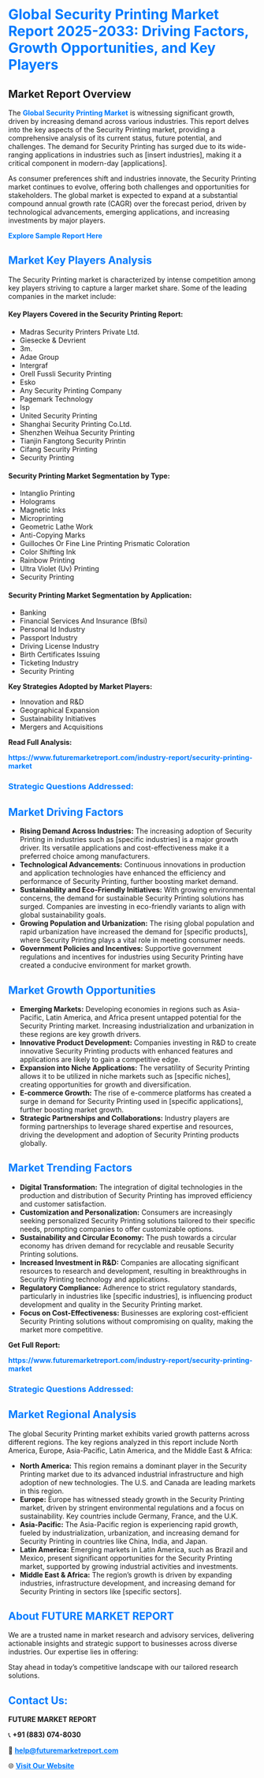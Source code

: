 <h1 style="color: #007BFF;">Global Security Printing Market Report 2025-2033: Driving Factors, Growth Opportunities, and Key Players</h1>

<section id="overview">
<h2>Market Report Overview</h2>
<p>The <a href="https://www.futuremarketreport.com/industry-report/security-printing-market" style="color: #007BFF; text-decoration: none;"><strong>Global Security Printing Market</strong></a> is witnessing significant growth, driven by increasing demand across various industries. This report delves into the key aspects of the Security Printing market, providing a comprehensive analysis of its current status, future potential, and challenges. The demand for Security Printing has surged due to its wide-ranging applications in industries such as [insert industries], making it a critical component in modern-day [applications].</p>
<p>As consumer preferences shift and industries innovate, the Security Printing market continues to evolve, offering both challenges and opportunities for stakeholders. The global market is expected to expand at a substantial compound annual growth rate (CAGR) over the forecast period, driven by technological advancements, emerging applications, and increasing investments by major players.</p>
</section>

<section id="overview">
<p><a href="https://www.futuremarketreport.com/request-sample/reportId=101485" style="color: #007BFF; text-decoration: none;"><strong>Explore Sample Report Here</strong></a></p>
</section>

<section id="key-players">
<h2 style="color: #007BFF;">Market Key Players Analysis</h2>
<p>The Security Printing market is characterized by intense competition among key players striving to capture a larger market share. Some of the leading companies in the market include:</p>
<h4>Key Players Covered in the Security Printing Report:</h4>
<ul><li>Madras Security Printers Private Ltd.</li><li>Giesecke &amp; Devrient</li><li>3m.</li><li>Adae Group</li><li>Intergraf</li><li>Orell Fussli Security Printing</li><li>Esko</li><li>Any Security Printing Company</li><li>Pagemark Technology</li><li>Isp</li><li>United Security Printing</li><li>Shanghai Security Printing Co.Ltd.</li><li>Shenzhen Weihua Security Printing</li><li>Tianjin Fangtong Security Printin</li><li>Cifang Security Printing</li><li>Security Printing</li></ul>
<h4>Security Printing Market Segmentation by Type:</h4>
<ul><li>Intanglio Printing</li><li>Holograms</li><li>Magnetic Inks</li><li>Microprinting</li><li>Geometric Lathe Work</li><li>Anti-Copying Marks</li><li>Guilloches Or Fine Line Printing Prismatic Coloration</li><li>Color Shifting Ink</li><li>Rainbow Printing</li><li>Ultra Violet (Uv) Printing</li><li>Security Printing</li></ul>

<h4>Security Printing Market Segmentation by Application:</h4>
<ul><li>Banking</li><li>Financial Services And Insurance (Bfsi)</li><li>Personal Id Industry</li><li>Passport Industry</li><li>Driving License Industry</li><li>Birth Certificates Issuing</li><li>Ticketing Industry</li><li>Security Printing</li></ul>
<p><strong>Key Strategies Adopted by Market Players:</strong></p>
<ul>
<li>Innovation and R&D</li>
<li>Geographical Expansion</li>
<li>Sustainability Initiatives</li>
<li>Mergers and Acquisitions</li>
</ul>
</section>

<section>
<p><strong>Read Full Analysis: </strong></p><a href="https://www.futuremarketreport.com/industry-report/security-printing-market" style="color: #007BFF; text-decoration: none;"><strong>https://www.futuremarketreport.com/industry-report/security-printing-market</strong></a>
<h3 style="color: #007BFF;">Strategic Questions Addressed:</h3>
</section>

<section id="driving-factors">
<h2 style="color: #007BFF;">Market Driving Factors</h2>
<ul>
<li><strong>Rising Demand Across Industries:</strong> The increasing adoption of Security Printing in industries such as [specific industries] is a major growth driver. Its versatile applications and cost-effectiveness make it a preferred choice among manufacturers.</li>
<li><strong>Technological Advancements:</strong> Continuous innovations in production and application technologies have enhanced the efficiency and performance of Security Printing, further boosting market demand.</li>
<li><strong>Sustainability and Eco-Friendly Initiatives:</strong> With growing environmental concerns, the demand for sustainable Security Printing solutions has surged. Companies are investing in eco-friendly variants to align with global sustainability goals.</li>
<li><strong>Growing Population and Urbanization:</strong> The rising global population and rapid urbanization have increased the demand for [specific products], where Security Printing plays a vital role in meeting consumer needs.</li>
<li><strong>Government Policies and Incentives:</strong> Supportive government regulations and incentives for industries using Security Printing have created a conducive environment for market growth.</li>
</ul>
</section>

<section id="growth-opportunities">
<h2 style="color: #007BFF;">Market Growth Opportunities</h2>
<ul>
<li><strong>Emerging Markets:</strong> Developing economies in regions such as Asia-Pacific, Latin America, and Africa present untapped potential for the Security Printing market. Increasing industrialization and urbanization in these regions are key growth drivers.</li>
<li><strong>Innovative Product Development:</strong> Companies investing in R&D to create innovative Security Printing products with enhanced features and applications are likely to gain a competitive edge.</li>
<li><strong>Expansion into Niche Applications:</strong> The versatility of Security Printing allows it to be utilized in niche markets such as [specific niches], creating opportunities for growth and diversification.</li>
<li><strong>E-commerce Growth:</strong> The rise of e-commerce platforms has created a surge in demand for Security Printing used in [specific applications], further boosting market growth.</li>
<li><strong>Strategic Partnerships and Collaborations:</strong> Industry players are forming partnerships to leverage shared expertise and resources, driving the development and adoption of Security Printing products globally.</li>
</ul>
</section>

<section id="trending-factors">
<h2 style="color: #007BFF;">Market Trending Factors</h2>
<ul>
<li><strong>Digital Transformation:</strong> The integration of digital technologies in the production and distribution of Security Printing has improved efficiency and customer satisfaction.</li>
<li><strong>Customization and Personalization:</strong> Consumers are increasingly seeking personalized Security Printing solutions tailored to their specific needs, prompting companies to offer customizable options.</li>
<li><strong>Sustainability and Circular Economy:</strong> The push towards a circular economy has driven demand for recyclable and reusable Security Printing solutions.</li>
<li><strong>Increased Investment in R&D:</strong> Companies are allocating significant resources to research and development, resulting in breakthroughs in Security Printing technology and applications.</li>
<li><strong>Regulatory Compliance:</strong> Adherence to strict regulatory standards, particularly in industries like [specific industries], is influencing product development and quality in the Security Printing market.</li>
<li><strong>Focus on Cost-Effectiveness:</strong> Businesses are exploring cost-efficient Security Printing solutions without compromising on quality, making the market more competitive.</li>
</ul>
</section>

<section>
<p><strong>Get Full Report: </strong></p><a href="https://www.futuremarketreport.com/industry-report/security-printing-market" style="color: #007BFF; text-decoration: none;"><strong>https://www.futuremarketreport.com/industry-report/security-printing-market</strong></a>
<h3 style="color: #007BFF;">Strategic Questions Addressed:</h3>
</section>


<section id="regional-analysis">
<h2 style="color: #007BFF;">Market Regional Analysis</h2>
<p>The global Security Printing market exhibits varied growth patterns across different regions. The key regions analyzed in this report include North America, Europe, Asia-Pacific, Latin America, and the Middle East & Africa:</p>
<ul>
<li><strong>North America:</strong> This region remains a dominant player in the Security Printing market due to its advanced industrial infrastructure and high adoption of new technologies. The U.S. and Canada are leading markets in this region.</li>
<li><strong>Europe:</strong> Europe has witnessed steady growth in the Security Printing market, driven by stringent environmental regulations and a focus on sustainability. Key countries include Germany, France, and the U.K.</li>
<li><strong>Asia-Pacific:</strong> The Asia-Pacific region is experiencing rapid growth, fueled by industrialization, urbanization, and increasing demand for Security Printing in countries like China, India, and Japan.</li>
<li><strong>Latin America:</strong> Emerging markets in Latin America, such as Brazil and Mexico, present significant opportunities for the Security Printing market, supported by growing industrial activities and investments.</li>
<li><strong>Middle East & Africa:</strong> The region’s growth is driven by expanding industries, infrastructure development, and increasing demand for Security Printing in sectors like [specific sectors].</li>
</ul>
</section>

<footer>
<h2 style="color: #007BFF;">About FUTURE MARKET REPORT</h2>
<p>We are a trusted name in market research and advisory services, delivering actionable insights and strategic support to businesses across diverse industries. Our expertise lies in offering:</p>

<p>Stay ahead in today’s competitive landscape with our tailored research solutions.</p>

<h2 style="color: #007BFF;">Contact Us:</h2>
<p><strong>FUTURE MARKET REPORT</strong></p>
<p>📞 <strong>+91 (883) 074-8030</strong></p>
<p>📧 <strong><a href="mailto:help@futuremarketreport.com" style="color: #007BFF;">help@futuremarketreport.com</a></strong></p>
<p>🌐 <strong><a href="https://www.futuremarketreport.com/" style="color: #007BFF;">Visit Our Website</a></strong></p>
</footer>